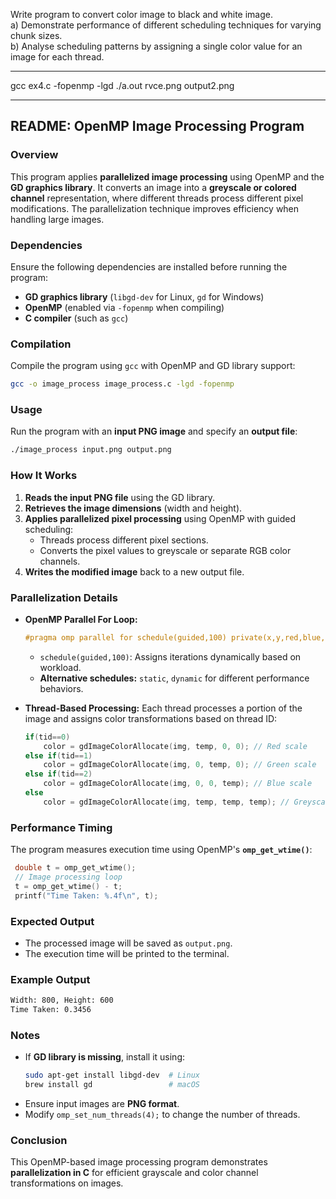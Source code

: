 Write program to convert color image to black and white image.  
a) Demonstrate performance of different scheduling techniques for varying chunk sizes.  
b) Analyse scheduling patterns by assigning a single color value for an image for each thread.

---

gcc ex4.c -fopenmp -lgd
./a.out rvce.png output2.png

---

## README: OpenMP Image Processing Program

### Overview

This program applies **parallelized image processing** using OpenMP and the **GD graphics library**. It converts an image into a **greyscale or colored channel** representation, where different threads process different pixel modifications. The parallelization technique improves efficiency when handling large images.

### Dependencies

Ensure the following dependencies are installed before running the program:

- **GD graphics library** (`libgd-dev` for Linux, `gd` for Windows)
- **OpenMP** (enabled via `-fopenmp` when compiling)
- **C compiler** (such as `gcc`)

### Compilation

Compile the program using `gcc` with OpenMP and GD library support:

```sh
gcc -o image_process image_process.c -lgd -fopenmp
```

### Usage

Run the program with an **input PNG image** and specify an **output file**:

```sh
./image_process input.png output.png
```

### How It Works

1. **Reads the input PNG file** using the GD library.
2. **Retrieves the image dimensions** (width and height).
3. **Applies parallelized pixel processing** using OpenMP with guided scheduling:
   - Threads process different pixel sections.
   - Converts the pixel values to greyscale or separate RGB color channels.
4. **Writes the modified image** back to a new output file.

### Parallelization Details

- **OpenMP Parallel For Loop:**

  ```c
  #pragma omp parallel for schedule(guided,100) private(x,y,red,blue,green,temp,color)
  ```

  - `schedule(guided,100)`: Assigns iterations dynamically based on workload.
  - **Alternative schedules:** `static`, `dynamic` for different performance behaviors.

- **Thread-Based Processing:**
  Each thread processes a portion of the image and assigns color transformations based on thread ID:
  ```c
  if(tid==0)
      color = gdImageColorAllocate(img, temp, 0, 0); // Red scale
  else if(tid==1)
      color = gdImageColorAllocate(img, 0, temp, 0); // Green scale
  else if(tid==2)
      color = gdImageColorAllocate(img, 0, 0, temp); // Blue scale
  else
      color = gdImageColorAllocate(img, temp, temp, temp); // Greyscale
  ```

### Performance Timing

The program measures execution time using OpenMP's **`omp_get_wtime()`**:

```c
 double t = omp_get_wtime();
 // Image processing loop
 t = omp_get_wtime() - t;
 printf("Time Taken: %.4f\n", t);
```

### Expected Output

- The processed image will be saved as `output.png`.
- The execution time will be printed to the terminal.

### Example Output

```sh
Width: 800, Height: 600
Time Taken: 0.3456
```

### Notes

- If **GD library is missing**, install it using:
  ```sh
  sudo apt-get install libgd-dev  # Linux
  brew install gd                 # macOS
  ```
- Ensure input images are **PNG format**.
- Modify `omp_set_num_threads(4);` to change the number of threads.

### Conclusion

This OpenMP-based image processing program demonstrates **parallelization in C** for efficient grayscale and color channel transformations on images.
